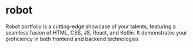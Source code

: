 # robot
Robot portfolio is a cutting-edge showcase of your talents, featuring a seamless fusion of HTML, CSS, JS, React, and Kotlin. It demonstrates your proficiency in both frontend and backend technologies
